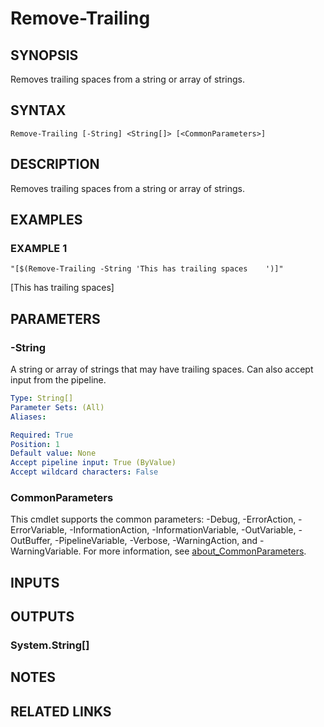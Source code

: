 ﻿---
external help file: PoshFunctions-help.xml
Module Name: poshfunctions
online version:
schema: 2.0.0
---

# Remove-Trailing

## SYNOPSIS
Removes trailing spaces from a string or array of strings.

## SYNTAX

```
Remove-Trailing [-String] <String[]> [<CommonParameters>]
```

## DESCRIPTION
Removes trailing spaces from a string or array of strings.

## EXAMPLES

### EXAMPLE 1
```
"[$(Remove-Trailing -String 'This has trailing spaces    ')]"
```

\[This has trailing spaces\]

## PARAMETERS

### -String
A string or array of strings that may have trailing spaces.
Can also accept input from the pipeline.

```yaml
Type: String[]
Parameter Sets: (All)
Aliases:

Required: True
Position: 1
Default value: None
Accept pipeline input: True (ByValue)
Accept wildcard characters: False
```

### CommonParameters
This cmdlet supports the common parameters: -Debug, -ErrorAction, -ErrorVariable, -InformationAction, -InformationVariable, -OutVariable, -OutBuffer, -PipelineVariable, -Verbose, -WarningAction, and -WarningVariable. For more information, see [about_CommonParameters](http://go.microsoft.com/fwlink/?LinkID=113216).

## INPUTS

## OUTPUTS

### System.String[]
## NOTES

## RELATED LINKS
